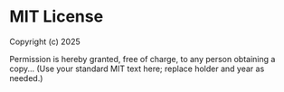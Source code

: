 # MIT License

Copyright (c) 2025

Permission is hereby granted, free of charge, to any person obtaining a copy...
(Use your standard MIT text here; replace holder and year as needed.)
